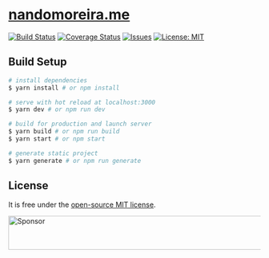 # [nandomoreira.me](http://nandomoreira.me/)

[![Build Status](https://travis-ci.org/nandomoreirame/nandomoreira.me.svg?branch=master)](https://travis-ci.org/nandomoreirame/nandomoreira.me) [![Coverage Status](https://coveralls.io/repos/github/nandomoreirame/nandomoreira.me/badge.svg?branch=master)](https://coveralls.io/github/nandomoreirame/nandomoreira.me?branch=master) [![Issues](http://img.shields.io/github/issues/nandomoreirame/nandomoreira.me.svg)]( https://github.com/nandomoreirame/nandomoreira.me/issues ) [![License: MIT](https://img.shields.io/badge/License-MIT-yellow.svg)](https://opensource.org/licenses/MIT) 

## Build Setup

``` bash
# install dependencies
$ yarn install # or npm install

# serve with hot reload at localhost:3000
$ yarn dev # or npm run dev

# build for production and launch server
$ yarn build # or npm run build
$ yarn start # or npm start

# generate static project
$ yarn generate # or npm run generate
```

## License

It is free under the [open-source MIT license](/LICENSE).

<a target='_blank' rel='nofollow' href='https://app.codesponsor.io/link/1QQGjzDQqsP1MDC8moUwzJjD/nandomoreirame/nandomoreira.me'>
  <img alt='Sponsor' width='888' height='68' src='https://app.codesponsor.io/embed/1QQGjzDQqsP1MDC8moUwzJjD/nandomoreirame/nandomoreira.me.svg' />
</a>
